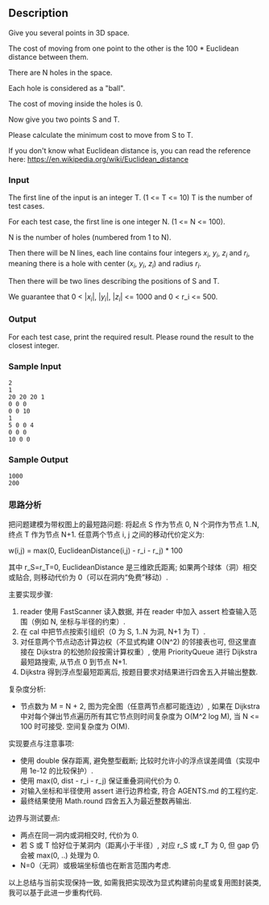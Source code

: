 ## Description

Give you several points in 3D space.

The cost of moving from one point to the other is the 100 * Euclidean distance between them.

There are N holes in the space.

Each hole is considered as a "ball".

The cost of moving inside the holes is 0.

Now give you two points S and T.

Please calculate the minimum cost to move from S to T.

If you don't know what Euclidean distance is, you can read the reference here: <https://en.wikipedia.org/wiki/Euclidean_distance>

### Input

The first line of the input is an integer T. (1 <= T <= 10) T is the number of test cases.

For each test case, the first line is one integer N. (1 <= N <= 100).

N is the number of holes (numbered from 1 to N).

Then there will be N lines, each line contains four integers $x_i$, $y_i$, $z_i$ and $r_i$, meaning there is a hole with center ($x_i$, $y_i$, $z_i$) and radius $r_i$.

Then there will be two lines describing the positions of S and T.

We guarantee that 0 < |$x_i$|, |$y_i$|, |$z_i$| <= 1000 and 0 < r_i <= 500.

### Output

For each test case, print the required result. Please round the result to the closest integer.

### Sample Input

```log
2
1
20 20 20 1
0 0 0
0 0 10
1
5 0 0 4
0 0 0
10 0 0
```

### Sample Output

```log
1000
200
```

### 思路分析

把问题建模为带权图上的最短路问题: 将起点 S 作为节点 0, N 个洞作为节点 1..N, 终点 T 作为节点 N+1. 任意两个节点 i, j 之间的移动代价定义为: 

w(i,j) = max(0, EuclideanDistance(i,j) - r_i - r_j) * 100

其中 r_S=r_T=0, EuclideanDistance 是三维欧氏距离; 如果两个球体（洞）相交或贴合, 则移动代价为 0（可以在洞内“免费”移动）.

主要实现步骤: 

1. reader 使用 FastScanner 读入数据, 并在 reader 中加入 assert 检查输入范围（例如 N, 坐标与半径的约束）.
2. 在 cal 中把节点按索引组织（0 为 S, 1..N 为洞, N+1 为 T）.
3. 对任意两个节点动态计算边权（不显式构建 O(N^2) 的邻接表也可, 但这里直接在 Dijkstra 的松弛阶段按需计算权重）, 使用 PriorityQueue 进行 Dijkstra 最短路搜索, 从节点 0 到节点 N+1.
4. Dijkstra 得到浮点型最短距离后, 按题目要求对结果进行四舍五入并输出整数.

复杂度分析: 

- 节点数为 M = N + 2, 图为完全图（任意两节点都可能连边）, 如果在 Dijkstra 中对每个弹出节点遍历所有其它节点则时间复杂度为 O(M^2 log M), 当 N <= 100 时可接受. 空间复杂度为 O(M).

实现要点与注意事项: 

- 使用 double 保存距离, 避免整型截断; 比较时允许小的浮点误差阈值（实现中用 1e-12 的比较保护）.
- 使用 max(0, dist - r_i - r_j) 保证重叠洞间代价为 0.
- 对输入坐标和半径使用 assert 进行边界检查, 符合 AGENTS.md 的工程约定.
- 最终结果使用 Math.round 四舍五入为最近整数再输出.

边界与测试要点: 

- 两点在同一洞内或洞相交时, 代价为 0.  
- 若 S 或 T 恰好位于某洞内（距离小于半径）, 对应 r_S 或 r_T 为 0, 但 gap 仍会被 max(0, ..) 处理为 0.  
- N=0（无洞）或极端坐标值也在断言范围内考虑.

以上总结与当前实现保持一致, 如需我把实现改为显式构建前向星或复用图封装类, 我可以基于此进一步重构代码.
